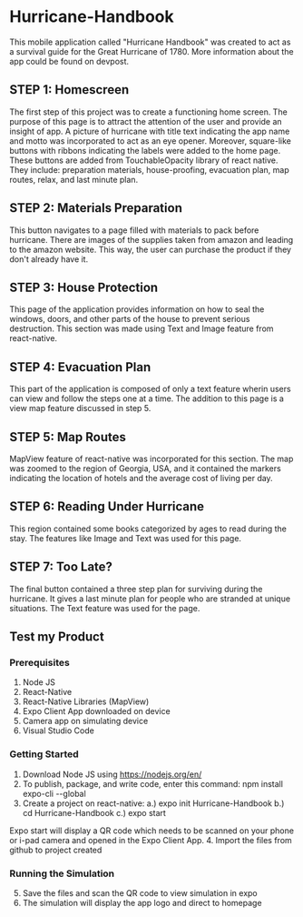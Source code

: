 # Hurricane-Handbook
This mobile application called "Hurricane Handbook" was created to act as a survival guide for the Great Hurricane of 1780. More information about the app could be found on devpost.

## STEP 1: Homescreen
The first step of this project was to create a functioning home screen. The purpose of this page is to attract the attention of the user and provide an insight of app. A picture of hurricane with title text indicating the app name and motto was incorporated to act as an eye opener. Moreover, square-like buttons with ribbons indicating the labels were added to the home page. These buttons are added from TouchableOpacity library of react native. They include: preparation materials, house-proofing, evacuation plan, map routes, relax, and last minute plan. 

## STEP 2: Materials Preparation
This button navigates to a page filled with materials to pack before hurricane. There are images of the supplies taken from amazon and leading to the amazon website. This way, the user can purchase the product if they don't already have it. 

## STEP 3: House Protection
This page of the application provides information on how to seal the windows, doors, and other parts of the house to prevent serious destruction. This section was made using Text and Image feature from react-native.

## STEP 4: Evacuation Plan
This part of the application is composed of only a text feature wherin users can view and follow the steps one at a time. The addition to this page is a view map feature discussed in step 5. 

## STEP 5: Map Routes
MapView feature of react-native was incorporated for this section. The map was zoomed to the region of Georgia, USA, and it contained the markers indicating the location of hotels and the average cost of living per day. 

## STEP 6: Reading Under Hurricane 
This region contained some books categorized by ages to read during the stay. The features like Image and Text was used for this page. 

## STEP 7: Too Late?
The final button contained a three step plan for surviving during the hurricane. It gives a last minute plan for people who are stranded at unique situations. The Text feature was used for the page.

## Test my Product

### Prerequisites
1. Node JS
2. React-Native
3. React-Native Libraries (MapView)
4. Expo Client App downloaded on device
5. Camera app on simulating device
6. Visual Studio Code 

### Getting Started
1. Download Node JS using https://nodejs.org/en/
2. To publish, package, and write code, enter this command:
npm install expo-cli --global
3. Create a project  on react-native:
  a.) expo init Hurricane-Handbook
  b.) cd Hurricane-Handbook
  c.) expo start
  
  Expo start will display a QR code which needs to be scanned on your phone or i-pad camera and opened in the Expo Client App.
4. Import the files from github to project created


### Running the Simulation
5. Save the files and scan the QR code to view simulation in expo
6. The simulation will display the app logo and direct to homepage
